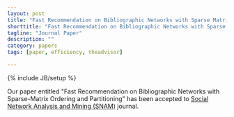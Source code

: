 ```yaml
---
layout: post
title: "Fast Recommendation on Bibliographic Networks with Sparse Matrix Ordering and Partitioning, was accepted to SNAM"
shorttitle: "Fast Recommendation on Bibliographic Networks with Sparse Matrix Ordering and Partitioning"
tagline: "Journal Paper"
description: ""
category: papers
tags: [paper, efficiency, theadvisor]

---
```

{% include JB/setup %}

Our paper entitled "Fast Recommendation on Bibliographic Networks with Sparse-Matrix Ordering and Partitioning" has been accepted to [Social Network Analysis and Mining (SNAM)](http://www.springer.com/computer/database+management+%26+information+retrieval/journal/13278) journal.